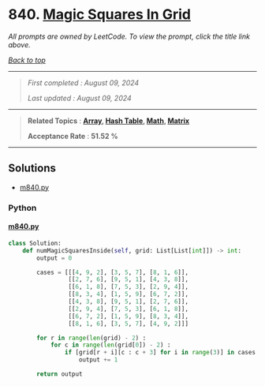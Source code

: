 # 840. [Magic Squares In Grid](<https://leetcode.com/problems/magic-squares-in-grid>)

*All prompts are owned by LeetCode. To view the prompt, click the title link above.*

*[Back to top](<../README.md>)*

------

> *First completed : August 09, 2024*
>
> *Last updated : August 09, 2024*

------

> **Related Topics** : **[Array](<by_topic/Array.md>), [Hash Table](<by_topic/Hash Table.md>), [Math](<by_topic/Math.md>), [Matrix](<by_topic/Matrix.md>)**
>
> **Acceptance Rate** : **51.52 %**

------

## Solutions

- [m840.py](<../my-submissions/m840.py>)
### Python
#### [m840.py](<../my-submissions/m840.py>)
```Python
class Solution:
    def numMagicSquaresInside(self, grid: List[List[int]]) -> int:
        output = 0

        cases = [[[4, 9, 2], [3, 5, 7], [8, 1, 6]],
                 [[2, 7, 6], [9, 5, 1], [4, 3, 8]],
                 [[6, 1, 8], [7, 5, 3], [2, 9, 4]],
                 [[8, 3, 4], [1, 5, 9], [6, 7, 2]],
                 [[4, 3, 8], [9, 5, 1], [2, 7, 6]],
                 [[2, 9, 4], [7, 5, 3], [6, 1, 8]],
                 [[6, 7, 2], [1, 5, 9], [8, 3, 4]],
                 [[8, 1, 6], [3, 5, 7], [4, 9, 2]]]

        for r in range(len(grid) - 2) :
            for c in range(len(grid[0]) - 2) :
                if [grid[r + i][c : c + 3] for i in range(3)] in cases :
                    output += 1

        return output
```

